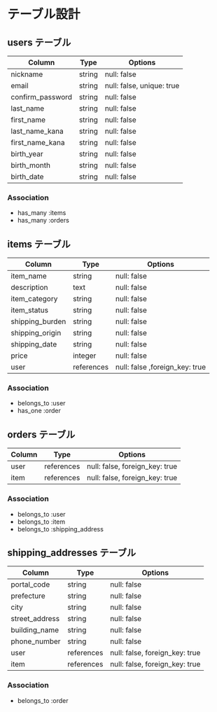 # テーブル設計

## users テーブル

| Column           | Type   | Options     |
| ---------------- | ------ | ----------- |
| nickname         | string | null: false |
| email            | string | null: false, unique: true |
| confirm_password | string | null: false |
| last_name        | string | null: false |
| first_name       | string | null: false |
| last_name_kana   | string | null: false |
| first_name_kana  | string | null: false |
| birth_year       | string | null: false |
| birth_month      | string | null: false |
| birth_date       | string | null: false |

### Association

- has_many :items
- has_many :orders

## items テーブル

| Column          | Type       | Options     |
| --------------- | ---------- | ----------- |
| item_name       | string     | null: false |
| description     | text       | null: false |
| item_category   | string     | null: false |
| item_status     | string     | null: false |
| shipping_burden | string     | null: false |
| shipping_origin | string     | null: false |
| shipping_date   | string     | null: false |
| price           | integer    | null: false |
| user            | references | null: false ,foreign_key: true |

### Association

- belongs_to :user
- has_one :order

## orders テーブル

| Column | Type       | Options                        |
| ------ | ---------- | ------------------------------ |
| user   | references | null: false, foreign_key: true |
| item   | references | null: false, foreign_key: true |

### Association

- belongs_to :user
- belongs_to :item
- belongs_to :shipping_address

## shipping_addresses テーブル

| Column        | Type       | Options     |
| ------------- | ---------- | ------------|
| portal_code   | string     | null: false |
| prefecture    | string     | null: false |
| city          | string     | null: false |
| street_address| string     | null: false |
| building_name | string     | null: false |
| phone_number  | string     | null: false |
| user          | references | null: false, foreign_key: true |
| item          | references | null: false, foreign_key: true |

### Association

- belongs_to :order